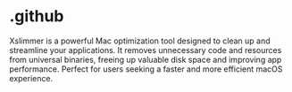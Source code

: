 # .github
Xslimmer is a powerful Mac optimization tool designed to clean up and streamline your applications. It removes unnecessary code and resources from universal binaries, freeing up valuable disk space and improving app performance. Perfect for users seeking a faster and more efficient macOS experience.
